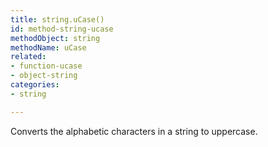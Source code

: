 ```yaml
---
title: string.uCase()
id: method-string-ucase
methodObject: string
methodName: uCase
related:
- function-ucase
- object-string
categories:
- string

---
```


Converts the alphabetic characters in a string to uppercase.